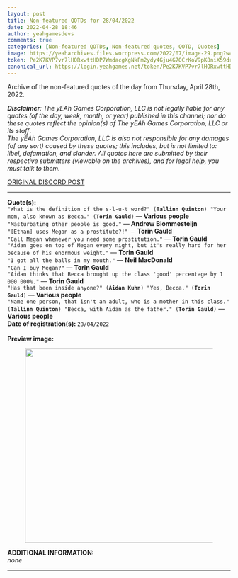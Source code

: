 ```yaml
---
layout: post
title: Non-featured QOTDs for 28/04/2022
date: 2022-04-28 18:46
author: yeahgamesdevs
comments: true
categories: [Non-featured QOTDs, Non-featured quotes, QOTD, Quotes]
image: https://yeaharchives.files.wordpress.com/2022/07/image-29.png?w=888
token: Pe2K7KVP7vr7lHORxwttHDP7WmdacgXgNkFm2ydy4Gju4G7OCrKoV9pK8niX59drlJKMdl8MgMFbqEowQgKOGvnMQa2YDB0SDLDp308NldSnBoagjIzWPcjBWi7ONhoJJyb6yMgAGGT3
canonical_url: https://login.yeahgames.net/token/Pe2K7KVP7vr7lHORxwttHDP7WmdacgXgNkFm2ydy4Gju4G7OCrKoV9pK8niX59drlJKMdl8MgMFbqEowQgKOGvnMQa2YDB0SDLDp308NldSnBoagjIzWPcjBWi7ONhoJJyb6yMgAGGT3
---
```

<!-- wp:paragraph -->
<p>Archive of the non-featured quotes of the day from Thursday, April 28th, 2022. </p>
<!-- /wp:paragraph -->

<!-- wp:paragraph -->
<p><em><strong>Disclaimer</strong>: The yEAh Games Corporation, LLC is not legally liable for any quotes (of the day, week, month, or year) published in this channel; nor do these quotes reflect the opinion(s) of The yEAh Games Corporation, LLC or its staff</em>.<br><em>The yEAh Games Corporation, LLC is also not responsible for any damages (of any sort) caused by these quotes; this includes, but is not limited to: libel, defamation, and slander. All quotes here are submitted by their respective submitters (viewable on the archives), and for legal help, you must talk to them.</em><br><a href="https://cdn.discordapp.com/attachments/958100064079839303/964566123628609628/unknown.png"></a></p>
<!-- /wp:paragraph -->

<!-- wp:buttons {"layout":{"type":"flex","justifyContent":"left"}} -->
<div class="wp-block-buttons"><!-- wp:button {"textColor":"vivid-cyan-blue","align":"center","style":{"border":{"radius":"18px"}},"className":"is-style-fill"} -->
<div class="wp-block-button aligncenter is-style-fill"><a class="wp-block-button__link has-vivid-cyan-blue-color has-text-color wp-element-button" href="https://discord.com/channels/887052880782176266/958100064079839303/969707109577003088" style="border-radius:18px;">ORIGINAL DISCORD POST</a></div>
<!-- /wp:button --></div>
<!-- /wp:buttons -->

<!-- wp:separator {"align":"center","className":"is-style-wide"} -->
<hr class="wp-block-separator aligncenter has-alpha-channel-opacity is-style-wide" />
<!-- /wp:separator -->

<!-- wp:paragraph -->
<p><strong>Quote(s): </strong><br><code>"What is the definition of the s-l-u-t word?" (<strong>Tallinn Quinton</strong>) "Your mom, also known as Becca." (<strong>Torin Gauld</strong>)</code> —<strong> Various people</strong><br><code>"Masturbating other people is good."</code> —<strong> Andrew Blommesteijn</strong><br><code>"[Ethan] uses Megan as a prostitute?!" — </code><strong>Torin Gauld</strong><code><br>"Call Megan whenever you need some prostitution."</code> — <strong>Torin Gauld</strong><br><code>"Aidan goes on top of Megan every night, but it's really hard for her because of his enormous weight."</code> — <strong>Torin Gauld</strong><br><code>"I got all the balls in my mouth."</code> — <strong>Neil MacDonald</strong><br><code>"Can I buy Megan?"</code> — <strong>Torin Gauld</strong><br><code>"Aidan thinks that Becca brought up the class 'good' percentage by 1 000 000%."</code> — <strong>Torin Gauld</strong><br><code>"Has that been inside anyone?" (<strong>Aidan Kuhn</strong>) "Yes, Becca." (<strong>Torin Gauld</strong>)</code> — <strong>Various people</strong><br><code>"Name one person, that isn't an adult, who is a mother in this class." (<strong>Tallinn Quinton</strong>) "Becca, with Aidan as the father." (<strong>Torin Gauld</strong>)</code> — <strong>Various people</strong><br><strong>Date of registration(s): </strong><code>28/04/2022</code> <code><br></code><br><strong>Preview image:</strong></p>
<!-- /wp:paragraph -->

<!-- wp:image {"id":802,"width":438,"height":438,"sizeSlug":"large","linkDestination":"none"} -->
<figure class="wp-block-image size-large is-resized"><img src="https://yeaharchives.files.wordpress.com/2022/07/image-29.png?w=888" alt="" class="wp-image-802" width="438" height="438" /></figure>
<!-- /wp:image -->

<!-- wp:paragraph -->
<p><strong>ADDITIONAL INFORMATION:</strong><br><em>none</em></p>
<!-- /wp:paragraph -->

<!-- wp:separator {"className":"is-style-wide"} -->
<hr class="wp-block-separator has-alpha-channel-opacity is-style-wide" />
<!-- /wp:separator -->
